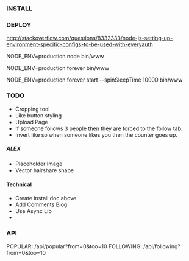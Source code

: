 ### INSTALL


### DEPLOY
http://stackoverflow.com/questions/8332333/node-js-setting-up-environment-specific-configs-to-be-used-with-everyauth

NODE_ENV=production node bin/www


NODE_ENV=production forever bin/www


NODE_ENV=production forever start --spinSleepTime 10000 bin/www



### TODO
- Cropping tool
- Like button styling
- Upload Page
- If someone follows 3 people then they are forced to the follow tab.
- Invert like so when someone likes you then the counter goes up. 

##### ALEX
- Placeholder Image
- Vector hairshare shape


#### Technical
- Create install doc above
- Add Comments Blog
- Use Async Lib
- 


### API
POPULAR: /api/popular?from=0&too=10
FOLLOWING: /api/following?from=0&too=10

